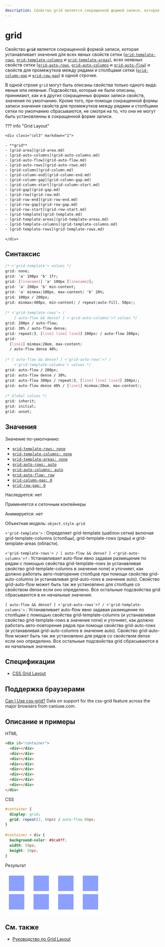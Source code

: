 ```yaml
---
description: Свойство grid является сокращенной формой записи, которая устанавливает значения для всех явных свойств сетки в одной строчке
---
```


# grid

Свойство **`grid`** является сокращенной формой записи, которая устанавливает значения для всех явных свойств сетки ([`grid-template-rows`](grid-template-rows.md), [`grid-template-columns`](grid-template-columns.md) и [`grid-template-areas`](grid-template-areas.md)), всех неявных свойств сетки ([`grid-auto-rows`](grid-auto-rows.md), [`grid-auto-columns`](grid-auto-columns.md) и [`grid-auto-flow`](grid-auto-flow.md)) и свойств для промежутков между рядами и столбцами сетки ([`grid-column-gap`](grid-column-gap.md) и [`grid-row-gap`](grid-row-gap.md)) в одной строчке.

В одной строке `grid` могут быть описаны свойства только одного вида: явные или неявные. Подсвойства, которые не были описаны, принимают, как и в других сокращенных формах записи свойств, значения по умолчанию. Кроме того, при помощи сокращенной формы записи значения свойств для промежутков между рядами и столбцами сетки по умолчанию сбрасываются, не смотря на то, что они не могут быть установленны в сокращенной форме записи.

??? info "Grid Layout"

    <div class="col3" markdown="1">

    - **grid**
    - [grid-area](grid-area.md)
    - [grid-auto-columns](grid-auto-columns.md)
    - [grid-auto-flow](grid-auto-flow.md)
    - [grid-auto-rows](grid-auto-rows.md)
    - [grid-column](grid-column.md)
    - [grid-column-end](grid-column-end.md)
    - [grid-column-gap](grid-column-gap.md)
    - [grid-column-start](grid-column-start.md)
    - [grid-gap](grid-gap.md)
    - [grid-row](grid-row.md)
    - [grid-row-end](grid-row-end.md)
    - [grid-row-gap](grid-row-gap.md)
    - [grid-row-start](grid-row-start.md)
    - [grid-template](grid-template.md)
    - [grid-template-areas](grid-template-areas.md)
    - [grid-template-columns](grid-template-columns.md)
    - [grid-template-rows](grid-template-rows.md)

    </div>

## Синтаксис

```css
/* <'grid-template'> values */
grid: none;
grid: 'a' 100px 'b' 1fr;
grid: [linename1] 'a' 100px [linename2];
grid: 'a' 200px 'b' min-content;
grid: 'a' minmax(100px, max-content) 'b' 20%;
grid: 100px / 200px;
grid: minmax(400px, min-content) / repeat(auto-fill, 50px);

/* <'grid-template-rows'> /
	[ auto-flow && dense? ] <'grid-auto-columns'>? values */
grid: 200px / auto-flow;
grid: 30% / auto-flow dense;
grid: repeat(3, [line1 line2 line3] 200px) / auto-flow 300px;
grid:
  [line1] minmax(20em, max-content)
  / auto-flow dense 40%;

/* [ auto-flow && dense? ] <'grid-auto-rows'>? /
	<'grid-template-columns'> values */
grid: auto-flow / 200px;
grid: auto-flow dense / 30%;
grid: auto-flow 300px / repeat(3, [line1 line2 line3] 200px);
grid: auto-flow dense 40% / [line1] minmax(20em, max-content);

/* Global values */
grid: inherit;
grid: initial;
grid: unset;
```

## Значения

Значение по-умолчанию:

- [`grid-template-rows: none`](grid-template-rows.md)
- [`grid-template-columns: none`](grid-template-columns.md)
- [`grid-template-areas: none`](grid-template-areas.md)
- [`grid-auto-rows: auto`](grid-auto-rows.md)
- [`grid-auto-columns: auto`](grid-auto-columns.md)
- [`grid-auto-flow: row`](grid-auto-flow.md)
- [`grid-column-gap: 0`](grid-column-gap.md)
- [`grid-row-gap: 0`](grid-row-gap.md)

Наследуется: нет

Применяется к сеточным контейнеры

Анимируется: нет

Объектная модель: `object.style.grid`

`<'grid-template'>`
: Определяет grid-template (шаблон сетки) включая grid-template-columns (столбцы), grid-template-rows (ряды) и grid-template-areas (области).

`<'grid-template-rows'> / [ auto-flow && dense? ] <'grid-auto-columns'>?`
: Устанавливает auto-flow явно задавая размещение по рядам с помощью свойства grid-template-rows (и устанавливая свойство grid-template-columns в значение none) и уточняет, как должно работать авто-повторение столбцов при помощи свойства grid-auto-columns (и устанавливая grid-auto-rows в значение auto). Свойство grid-auto-flow может быть так же установлено для столбцев со свойством dense если оно определено. Все остальные подсвойства grid сбрасываются в их начальные значения.

`[ auto-flow && dense? ] <'grid-auto-rows'>? / <'grid-template-columns'>`
: Устанавливает auto-flow явно задавая размещение по столбцам с помощью свойства grid-template-columns (и устанавливая свойство grid-template-rows в значение none) и уточняет, как должно работать авто-повторение рядов при помощи свойства grid-auto-rows (и устанавливая grid-auto-columns в значение auto). Свойство grid-auto-flow может быть так же установлено для рядов со свойством dense если оно определено. Все остальные подсвойства grid сбрасываются в их начальные значения.

## Спецификации

- [CSS Grid Layout](https://drafts.csswg.org/css-grid/#propdef-grid)

## Поддержка браузерами

<p class="ciu_embed" data-feature="css-grid" data-periods="future_1,current,past_1,past_2">
  <a href="http://caniuse.com/#feat=css-grid">Can I Use css-grid?</a> Data on support for the css-grid feature across the major browsers from caniuse.com.
</p>

## Описание и примеры

HTML

```html
<div id="container">
  <div></div>
  <div></div>
  <div></div>
  <div></div>
  <div></div>
  <div></div>
  <div></div>
  <div></div>
</div>
```

CSS

```css
#container {
  display: grid;
  grid: repeat(2, 60px) / auto-flow 80px;
}

#container > div {
  background-color: #8ca0ff;
  width: 50px;
  height: 50px;
}
```

Результат

![Пример использования свойства grid](grid.png)

## См. также

- [Руководство по Grid Layout](/grid/)
